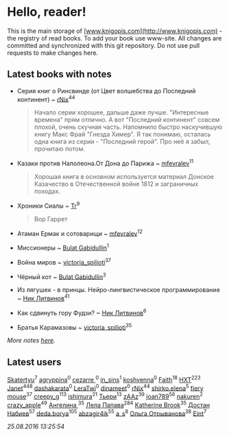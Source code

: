 # Hello, reader!
This is the main storage of [www.knigopis.com](http://www.knigopis.com) - the registry of read books.
To add your book use www-site. All changes are committed and synchronized with this git repository.
Do not use pull requests to make changes here.


## Latest books with notes
* Серия книг о Ринсвинде (от Цвет волшебства до Последний континент) ~ [rNix](users/115/115622071-twitter)<sup>44</sup>
    > Начало серии хорошее, дальше даже лучше. "Интересные времена" прям отлично. 
    > А вот "Последний континент" совсем плохой, очень скучная часть. Напомнило быстро наскучившую книгу Макс Фрай "Гнезда Химер".
    > Я так понимаю, осталась одна книга из серии - "Последний герой". Про неё я забыл, прочитаю потом.

* Казаки против Наполеона.От Дона до Парижа ~ [mfevralev](users/140/140966150-vkontakte)<sup>11</sup>
    > Хорошая книга в основном используется материал Донское Казачество в Отечественной войне 1812 и заграничных походах.

* Хроники Сиалы ~ [Tr](users/122/12282474-vkontakte)<sup>9</sup>
    > Вор Гаррет

* Атаман Ермак и сотоварищи ~ [mfevralev](users/140/140966150-vkontakte)<sup>12</sup>

* Миссионеры ~ [Bulat Gabidullin](users/150/1503854-vkontakte)<sup>1</sup>

* Война миров ~ [victoria_spilioti](users/219/219259003-vkontakte)<sup>37</sup>

* Чёрный кот ~ [Bulat Gabidullin](users/150/1503854-vkontakte)<sup>3</sup>

* Из лягушек - в принцы. Нейро-лингвистическое программирование ~ [Ник Литвинов](users/lec/leczQ3Eya3-linkedin)<sup>41</sup>

* Как сдвинуть гору Фудзи? ~ [Ник Литвинов](users/lec/leczQ3Eya3-linkedin)<sup>6</sup>

* Братья Карамазовы ~ [victoria_spilioti](users/219/219259003-vkontakte)<sup>35</sup>


_More notes [here](latest_books_with_notes.md)._


## Latest users
[Skatertyu](users/118/1189210497755804-facebook)<sup>7</sup> [agryppina](users/345/34516284-vkontakte)<sup>0</sup> [cezarre ](users/109/109010364732001334157-google)<sup>0</sup> [in_sins](users/197/197885199-vkontakte)<sup>1</sup> [koshvenna](users/565/56506623-vkontakte)<sup>0</sup> [Faith](users/112/112366191289808901180-google)<sup>18</sup> [HXT](users/100/100002563462782-facebook)<sup>223</sup> [Janet](users/205/20565064-vkontakte)<sup>448</sup> [dashakarata](users/446/4468151-vkontakte)<sup>0</sup> [LeraTwi](users/116/1167824956614242-facebook)<sup>0</sup> [dinameet](users/457/45786870-vkontakte)<sup>0</sup> [rNix](users/115/115622071-twitter)<sup>44</sup> [shirko.elena](users/100/100001858801764-facebook)<sup>5</sup> [fiery mouse](users/105/105852303950227831814-google)<sup>37</sup> [creepy_g](users/747/74743045-vkontakte)<sup>113</sup> [ishimura](users/157/15716698-vkontakte)<sup>21</sup> [Тьери](users/872/87255457-vkontakte)<sup>13</sup> [zAAz](users/202/202248233-vkontakte)<sup>39</sup> [joan789](users/240/2401650-vkontakte)<sup>56</sup> [nakuren](users/351/3517945-vkontakte)<sup>2</sup> [crazy_apple](users/495/49559930-vkontakte)<sup>49</sup> [Ангелина ](users/142/142301319-vkontakte)<sup>35</sup> [Лела Папава](users/761/76187635-vkontakte)<sup>284</sup> [Katherine Brook](users/243/243400378-vkontakte)<sup>35</sup> [Достан Набиев](users/175/17512464403843660334-mailru)<sup>57</sup> [deda.borya](users/111/111002996-vkontakte)<sup>105</sup> [abzagir4ik](users/362/3621623-vkontakte)<sup>55</sup> [a_s](users/140/140262580-vkontakte)<sup>8</sup> [Ольга Отрыванова](users/222/22240417-vkontakte)<sup>38</sup> [Eint](users/104/104733697409680897924-google)<sup>7</sup> 

_25.08.2016 13:25:54_

